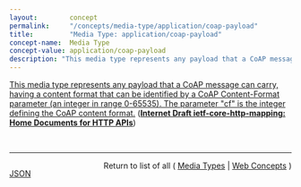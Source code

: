 ```yaml
---
layout:        concept
permalink:     "/concepts/media-type/application/coap-payload"
title:         "Media Type: application/coap-payload"
concept-name:  Media Type
concept-value: application/coap-payload
description: "This media type represents any payload that a CoAP message can carry, having a content format that can be identified by a CoAP Content-Format parameter (an integer in range 0-65535). The parameter \"cf\" is the integer defining the CoAP content format."
---
```


[This media type represents any payload that a CoAP message can carry, having a content format that can be identified by a CoAP Content-Format parameter (an integer in range 0-65535). The parameter "cf" is the integer defining the CoAP content format.](http://tools.ietf.org/html/draft-ietf-core-http-mapping#section-6.2 "Read documentation for Media Type &#34;application/coap-payload&#34;") (**[Internet Draft ietf-core-http-mapping: Home Documents for HTTP APIs](/specs/IETF/I-D/ietf-core-http-mapping "This document provides reference information for implementing a cross-protocol network proxy that performs translation from the HTTP protocol to the CoAP protocol. This will enable a HTTP client to access resources on a CoAP server through the proxy. This document describes how a HTTP request is mapped to a CoAP request, and then how a CoAP response is mapped back to a HTTP response. This includes guidelines for URI mapping, media type mapping and additional proxy implementation issues. This document covers the Reverse, Forward and Interception cross-protocol proxy cases.")**)

<br/>
<hr/>

<p style="float : left"><a href="./application/coap-payload.json" title="JSON representing this particular Web Concept value">JSON</a></p>
<p style="text-align: right">Return to list of all ( <a href="../media-type/">Media Types</a> | <a href="../">Web Concepts</a> )</p>

